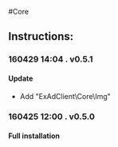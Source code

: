 #Core  
## Instructions:   
### 160429 14:04 . v0.5.1  
#### Update  
* Add "ExAdClient\Core\Img"   
 
### 160425 12:00 . v0.5.0  
#### Full installation